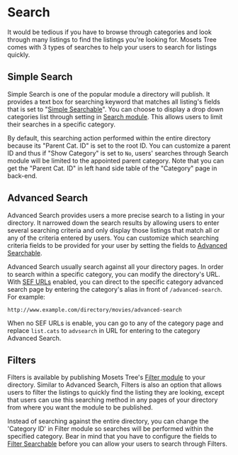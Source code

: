 # Search

It would be tedious if you have to browse through categories and look through many listings to find the listings you're looking for. Mosets Tree comes with 3 types of searches to help your users to search for listings quickly.

## Simple Search
Simple Search is one of the popular module a directory will publish. It provides a text box for searching keyword that matches all listing's fields that is set to "[Simple Searchable]({{version}}/fields#simple-searchable)". You can choose to display a drop down categories list through setting in [Search module]({{version}}/modules#mod-mt-search). This allows users to limit their searches in a specific category. 

By default, this searching action performed within the entire directory because its "Parent Cat. ID" is set to the root ID. You can customize a parent ID and thus if "Show Category" is set to `No`, users' searches through Search module will be limited to the appointed parent category. Note that you can get the "Parent Cat. ID" in left hand side table of the "Category" page in back-end. 

## Advanced Search
Advanced Search provides users a more precise search to a listing in your directory. It narrowed down the search results by allowing users to enter several searching criteria and only display those listings that match all or any of the criteria entered by users. You can customize which searching criteria fields to be provided for your user by setting the fields to [Advanced Searchable]({{version}}/fields#advanced-searchable).

Advanced Search usually search against all your directory pages. In order to search within a specific category, you can modify the directory's URL. With [SEF URLs]({{version}}/configuration#sefurls) enabled, you can direct to the specific category advanced search page by entering the category's alias in front of `/advanced-search`. For example: 
    
    http://www.example.com/directory/movies/advanced-search  
    
When no SEF URLs is enable, you can go to any of the category page and replace `list.cats` to `advsearch` in URL for entering to the category Advanced Search.

## Filters
Filters is available by publishing Mosets Tree's [Filter module]({{version}}/modules#mod-mt-filter) to your directory. Similar to Advanced Search, Filters is also an option that allows users to filter the listings to quickly find the listing they are looking, except that users can use this searching method in any pages of your directory from where you want the module to be published.  

Instead of searching against the entire directory, you can change the 'Category ID' in Filter module so searches will be performed within the specified category. Bear in mind that you have to configure the fields to [Filter Searchable]({{version}}/fields#filter-searchable) before you can allow your users to search through Filters. 

